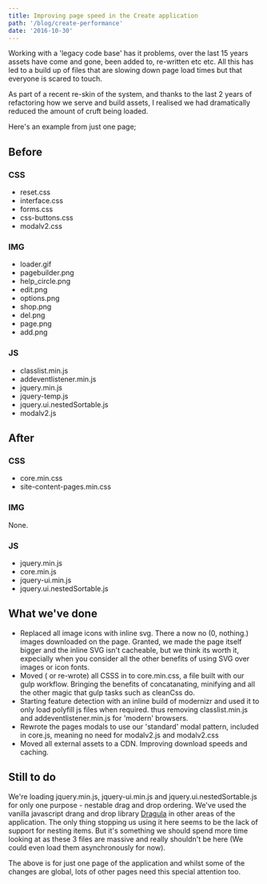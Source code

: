 ```yaml
---
title: Improving page speed in the Create application
path: '/blog/create-performance'
date: '2016-10-30'
---
```


Working with a 'legacy code base' has it problems, over the last 15 years assets have come and gone, been added to, re-written etc etc. All this has led to a build up of files that are slowing down page load times but that everyone is scared to touch.

As part of a recent re-skin of the system, and thanks to the last 2 years of refactoring how we serve and build assets, I realised we had dramatically reduced the amount of cruft being loaded.

Here's an example from just one page;

## Before

### CSS

- reset.css
- interface.css
- forms.css
- css-buttons.css
- modalv2.css

### IMG

- loader.gif
- pagebuilder.png
- help_circle.png
- edit.png
- options.png
- shop.png
- del.png
- page.png
- add.png

### JS

- classlist.min.js
- addeventlistener.min.js
- jquery.min.js
- jquery-temp.js
- jquery.ui.nestedSortable.js
- modalv2.js

## After

### CSS

- core.min.css
- site-content-pages.min.css

### IMG

None.

### JS

- jquery.min.js
- core.min.js
- jquery-ui.min.js
- jquery.ui.nestedSortable.js

## What we've done

- Replaced all image icons with inline svg. There a now no (0, nothing.) images downloaded on the page. Granted, we made the page itself bigger and the inline SVG isn't cacheable, but we think its worth it, expecially when you consider all the other benefits of using SVG over images or icon fonts.
- Moved ( or re-wrote) all CSSS in to core.min.css, a file built with our gulp workflow. Bringing the benefits of concatanating, minifying and all the other magic that gulp tasks such as cleanCss do.
- Starting feature detection with an inline build of modernizr and used it to only load polyfill js files when required. thus removing classlist.min.js and addeventlistener.min.js for 'modern' browsers.
- Rewrote the pages modals to use our 'standard' modal pattern, included in core.js, meaning no need for modalv2.js and modalv2.css
- Moved all external assets to a CDN. Improving download speeds and caching.

## Still to do

We're loading jquery.min.js, jquery-ui.min.js and jquery.ui.nestedSortable.js for only one purpose - nestable drag and drop ordering. We've used the vanilla javascript drang and drop library [Dragula](https://bevacqua.github.io/dragula/) in other areas of the application. The only thing stopping us using it here seems to be the lack of support for nesting items. But it's something we should spend more time looking at as these 3 files are massive and really shouldn't be here (We could even load them asynchronously for now).

The above is for just one page of the application and whilst some of the changes are global, lots of other pages need this special attention too.
